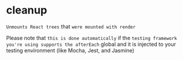 # cleanup

`Unmounts React trees` that `were mounted with render`

Please note that `this is done automatically` if the `testing framework you're using supports the afterEach` global and it is injected to your testing environment (like Mocha, Jest, and Jasmine)
